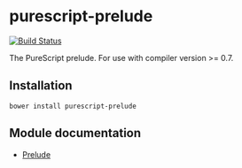 # purescript-prelude

[![Build Status](https://travis-ci.org/purescript/purescript-prelude.svg?branch=master)](https://travis-ci.org/purescript/purescript-prelude)

The PureScript prelude. For use with compiler version >= 0.7.

## Installation

```
bower install purescript-prelude
```

## Module documentation

- [Prelude](docs/Prelude.md)
